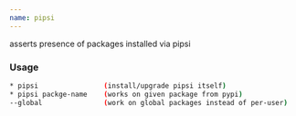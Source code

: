 ```yaml
---
name: pipsi
---
```

asserts presence of packages installed via pipsi


### Usage

```bash
* pipsi                (install/upgrade pipsi itself)
* pipsi packge-name    (works on given package from pypi)
--global               (work on global packages instead of per-user)
```
